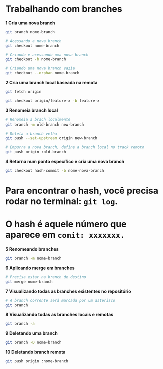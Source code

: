 # Trabalhando com branches

**1 Cria uma nova branch**
```bash
git branch nome-branch

# Acessando a nova branch
git checkout nome-branch 

# Criando e acessando uma nova branch
git checkout -b nome-branch 

# Criando uma nova branch vazia
git checkout --orphan nome-branch 
```

**2 Cria uma branch local baseada na remota**
```bash
git fetch origin 

git checkout origin/feature-x -b feature-x
```

**3 Renomeia branch local**
```bash
# Renomeia a brach localmente
git branch -m old-branch new-branch 

# Deleta a branch velha
git push --set-upstream origin new-branch

# Empurra a nova branch, define a branch local no track remoto
git push origin :old-branch  
```

**4 Retorna num ponto específico e cria uma nova branch**
```bash
git checkout hash-commit -b nome-nova-branch
```

# Para encontrar o hash, você precisa rodar no terminal: `git log`.
# O hash é aquele número que aparece em `comit: xxxxxxx.`

**5 Renomeando branches**
```bash
git branch -m nome-branch
```

**6 Aplicando merge em branches**
```bash
# Precisa estar na branch de destino
git merge nome-branch 
```

**7 Visualizando todas as branches existentes no repositório**
```bash
# A branch corrente será marcada por um asterisco
git branch 
```

**8 Visualizando todas as branches locais e remotas**
```bash
git branch -a
```

**9 Deletando uma branch**
```bash
git branch -D nome-branch
```

**10 Deletando branch remota**
```bash
git push origin :nome-branch
```
